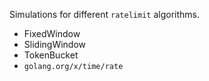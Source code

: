 Simulations for different `ratelimit` algorithms.

- FixedWindow
- SlidingWindow
- TokenBucket
- `golang.org/x/time/rate`
